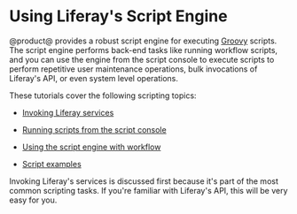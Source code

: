 # Using Liferay's Script Engine [](id=using-liferays-script-engine)

@product@ provides a robust script engine for executing
[Groovy](http://groovy-lang.org/)
scripts. The script engine performs back-end tasks like running workflow
scripts, and you can use the engine from the script console to execute scripts to
perform repetitive user maintenance operations, bulk invocations of Liferay's
API, or even system level operations.

These tutorials cover the following scripting topics: 

- [Invoking Liferay services](/discover/portal/-/knowledge_base/7-1/invoking-liferay-services-from-scripts)

- [Running scripts from the script console](/discover/portal/-/knowledge_base/7-1/running-scripts-from-the-script-console)

- [Using the script engine with workflow](/discover/portal/-/knowledge_base/7-1/leveraging-the-script-engine-in-workflow)

- [Script examples](/discover/portal/-/knowledge_base/7-1/script-examples)

Invoking Liferay's services is discussed first because it's part of the most
common scripting tasks. If you're familiar with Liferay's API, this will be very
easy for you. 
